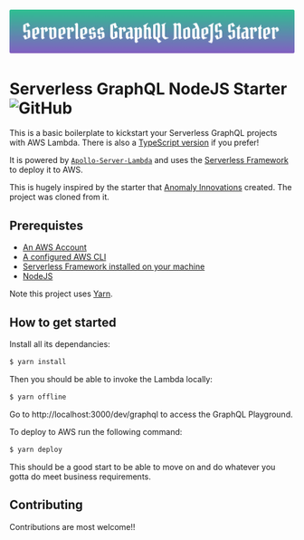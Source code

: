 <h1 align="center">
    <img  alt="serverless start"  src="serverless-starter.png">
 </h1>

# Serverless GraphQL NodeJS Starter ![GitHub](https://img.shields.io/github/license/mashape/apistatus.svg)

This is a basic boilerplate to kickstart your Serverless GraphQL projects with AWS Lambda. There is also a [TypeScript version](https://github.com/AmoDinho/serverless-graphql-typescript-starter/blob/master/README.md) if you prefer!

It is powered by [`Apollo-Server-Lambda`](https://github.com/apollographql/apollo-server/tree/master/packages/apollo-server-lambda) and uses the [Serverless Framework](https://serverless.com/) to deploy it to AWS.

This is hugely inspired by the starter that [Anomaly Innovations](https://github.com/AnomalyInnovations/serverless-nodejs-starter ) created. The project was cloned from it. 

## Prerequistes 

* [An AWS Account](https://aws.amazon.com/)
* [A configured AWS CLI](https://serverless.com/framework/docs/providers/aws/guide/credentials/)
* [Serverless Framework installed on your machine](https://serverless.com/framework/docs/providers/aws/guide/installation/)
* [NodeJS](nodejs.org) 

Note this project uses [Yarn](https://yarnpkg.com). 

## How to get started

Install all its dependancies:

```sh
$ yarn install
```

Then you should be able to invoke the Lambda locally:

```sh
$ yarn offline
```
Go to http://localhost:3000/dev/graphql to access the GraphQL Playground.

To deploy to AWS run the following command:

```sh
$ yarn deploy
```

This should be a good start to be able to move on and do whatever you gotta do meet business requirements.  

## Contributing

Contributions are most welcome!!

